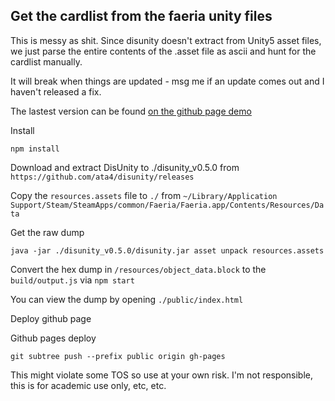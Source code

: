 Get the cardlist from the faeria unity files
--
This is messy as shit.  Since disunity doesn't extract from Unity5 asset files, we just parse
the entire contents of the .asset file as ascii and hunt for the cardlist manually.

It will break when things are updated - msg me if an update comes out and I haven't released a fix.

The lastest version can be found [on the github page demo](http://tidwell.github.io/faeria-cards/)

Install

`npm install`

Download and extract DisUnity to ./disunity_v0.5.0 from `https://github.com/ata4/disunity/releases`

Copy the `resources.assets` file to `./` from `~/Library/Application Support/Steam/SteamApps/common/Faeria/Faeria.app/Contents/Resources/Data`

Get the raw dump

`java -jar ./disunity_v0.5.0/disunity.jar asset unpack resources.assets`

Convert the hex dump in `/resources/object_data.block` to the `build/output.js` via `npm start`

You can view the dump by opening `./public/index.html`


Deploy github page

Github pages deploy

`git subtree push --prefix public origin gh-pages`


This might violate some TOS so use at your own risk.
I'm not responsible, this is for academic use only, etc, etc.